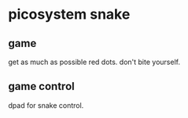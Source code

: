 # picosystem snake

## game 

get as much as possible red dots.
don't bite yourself.

## game control

dpad for snake control.
